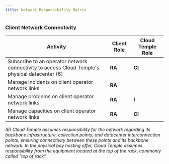 ```yaml
---
title: Network Responsibility Matrix
---
```


### Client Network Connectivity

| Activity                                                                                             | Client Role | Cloud Temple Role |
|------------------------------------------------------------------------------------------------------|-------------|-------------------|
| Subscribe to an operator network connectivity to access Cloud Temple's physical datacenter (6)      | __RA__      | __CI__            |
| Manage incidents on client operator network links                                                    | __RA__      |                   |
| Manage problems on client operator network links                                                     | __RA__      | __I__             |
| Manage capacities on client operator network links                                                   | __RA__      | __CI__            |

*(6) Cloud Temple assumes responsibility for the network regarding its backbone infrastructure, collection points, and datacenter interconnection points, ensuring connectivity between these points and its backbone network. 
In the physical bay hosting offer, Cloud Temple assumes responsibility from the equipment located at the top of the rack, commonly called "top of rack".*